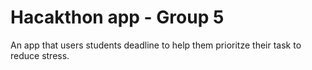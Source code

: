 # Hacakthon app - Group 5

An app that users students deadline to help them prioritze their task to reduce stress.
